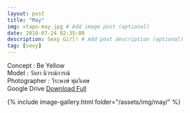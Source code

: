 ```yaml
---
layout: post
title: "May"
img: xtapo-may.jpg # Add image post (optional)
date: 2018-07-24 02:35:00
description: Sexy Girl! # Add post description (optional)
tag: [sexy]
---
```

Concept : Be Yellow  
Model : วัลยา นิวรณ์การณ์  
Photographer : วีระพงษ์ พุ่มวิเศษ  
Google Drive [Download Full](http://gestyy.com/e0HDMt)                             

{% include image-gallery.html folder="/assets/img/may/" %}
